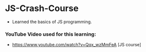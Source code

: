 # JS-Crash-Course

- Learned the basics of JS programming.

### YouTube Video used for this learning:

- https://www.youtube.com/watch?v=Qqx_wzMmFeA [JS course]
